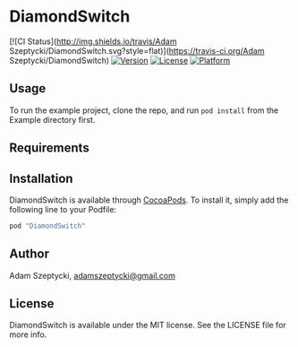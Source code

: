 # DiamondSwitch

[![CI Status](http://img.shields.io/travis/Adam Szeptycki/DiamondSwitch.svg?style=flat)](https://travis-ci.org/Adam Szeptycki/DiamondSwitch)
[![Version](https://img.shields.io/cocoapods/v/DiamondSwitch.svg?style=flat)](http://cocoapods.org/pods/DiamondSwitch)
[![License](https://img.shields.io/cocoapods/l/DiamondSwitch.svg?style=flat)](http://cocoapods.org/pods/DiamondSwitch)
[![Platform](https://img.shields.io/cocoapods/p/DiamondSwitch.svg?style=flat)](http://cocoapods.org/pods/DiamondSwitch)

## Usage

To run the example project, clone the repo, and run `pod install` from the Example directory first.

## Requirements

## Installation

DiamondSwitch is available through [CocoaPods](http://cocoapods.org). To install
it, simply add the following line to your Podfile:

```ruby
pod "DiamondSwitch"
```

## Author

Adam Szeptycki, adamszeptycki@gmail.com

## License

DiamondSwitch is available under the MIT license. See the LICENSE file for more info.
